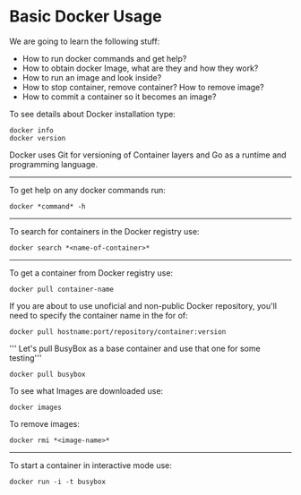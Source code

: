 Basic Docker Usage
===================

We are going to learn the following stuff:

* How to run docker commands and get help?
* How to obtain docker Image, what are they and how they work?
* How to run an image and look inside?
* How to stop container, remove container? How to remove image?
* How to commit a container so it becomes an image?


To see details about Docker installation type:

	docker info
	docker version


Docker uses Git for versioning of Container layers and Go as a runtime and programming language.

--------

To get help on any docker commands run:

	docker *command* -h

--------

To search for containers in the Docker registry use:

	docker search *<name-of-container>*

--------

To get a container from Docker registry use:

	docker pull container-name


If you are about to use unoficial and non-public Docker repository, you'll need to specify the container name in the for of:

	docker pull hostname:port/repository/container:version


''' Let's pull BusyBox as a base container and use that one for some testing'''

	docker pull busybox


To see what Images are downloaded use:

	docker images


To remove images:
	

	docker rmi *<image-name>*


--------

To start a container in interactive mode use:

	docker run -i -t busybox




